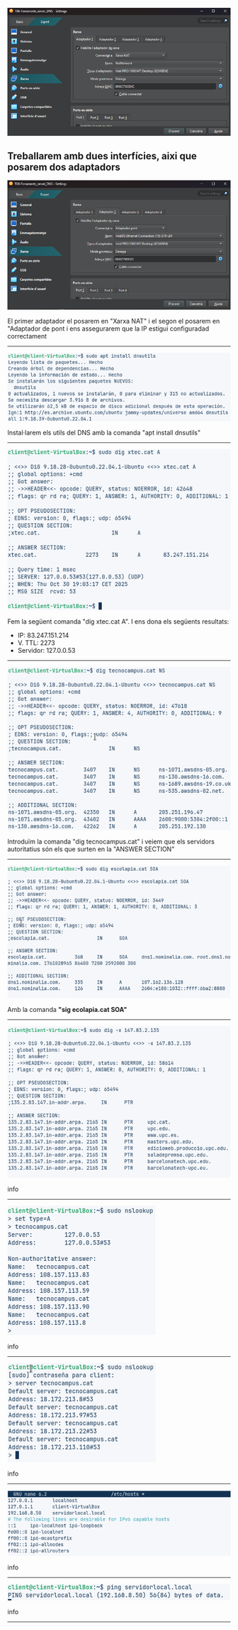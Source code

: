 ![imatge](IMG/1.png)

Treballarem amb dues interfícies, aixi que posarem dos adaptadors
---
![imatge](IMG/2.png)

El primer adaptador el posarem en "Xarxa NAT" i el segon el posarem en "Adaptador de pont i ens assegurarem que la IP estigui configuradad correctament

---
![imatge](IMG/3.png)

Instal·larem els utils del DNS amb la comanda "apt install dnsutils"

---
![imatge](IMG/4.png)

Fem la següent comanda "dig xtec.cat A". I ens dona els següents resultats:
- IP: 83.247.151.214
- V. TTL: 2273
- Servidor: 127.0.0.53

---
![imatge](IMG/5.png)

Introduïm la comanda "dig tecnocampus.cat" i veiem que els servidors autoritatius són els que surten en la "ANSWER SECTION"

---
![imatge](IMG/6.png)

Amb la comanda **"sig ecolapia.cat SOA"**

---
![imatge](IMG/7.png)

info

---
![imatge](IMG/8.png)

info

---
![imatge](IMG/9.png)

info

---
![imatge](IMG/10.png)

info

---
![imatge](IMG/11.png)

info

---
